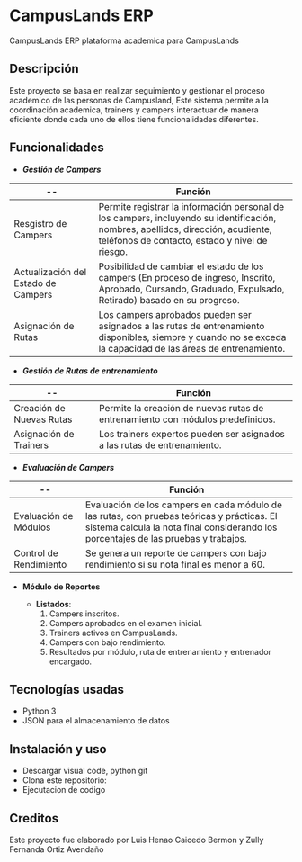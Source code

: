 # CampusLands ERP

CampusLands ERP plataforma academica para CampusLands

## Descripción 

Este proyecto se basa en realizar seguimiento y gestionar el proceso academico de las personas de Campusland, Este sistema permite a la coordinación academica, trainers y campers interactuar de manera eficiente donde cada uno de ellos tiene funcionalidades diferentes.

## Funcionalidades


* ***Gestión de Campers***


|--| Función|
|--|--|
| Resgistro de Campers | Permite registrar la información personal de los campers, incluyendo su identificación, nombres, apellidos, dirección, acudiente, teléfonos de contacto, estado y nivel de riesgo. |
| Actualización del Estado de Campers | Posibilidad de cambiar el estado de los campers (En proceso de ingreso, Inscrito, Aprobado, Cursando, Graduado, Expulsado, Retirado) basado en su progreso. |
| Asignación de Rutas | Los campers aprobados pueden ser asignados a las rutas de entrenamiento disponibles, siempre y cuando no se exceda la capacidad de las áreas de entrenamiento. |

* ***Gestión de Rutas de entrenamiento***

|--| Función|
|--|--|
| Creación de Nuevas Rutas | Permite la creación de nuevas rutas de entrenamiento con módulos predefinidos. |
| Asignación de Trainers | Los trainers expertos pueden ser asignados a las rutas de entrenamiento. | 


* ***Evaluación de Campers***

|--| Función|
|--|--|
| Evaluación de Módulos | Evaluación de los campers en cada módulo de las rutas, con pruebas teóricas y prácticas. El sistema calcula la nota final considerando los porcentajes de las pruebas y trabajos. |
| Control de Rendimiento | Se genera un reporte de campers con bajo rendimiento si su nota final es menor a 60. |


* **Módulo de Reportes**

    * **Listados**:
        1. Campers inscritos.
        2. Campers aprobados en el examen inicial.
        3. Trainers activos en CampusLands.
        4. Campers con bajo rendimiento.
        5. Resultados por módulo, ruta de entrenamiento y entrenador encargado.
        
## Tecnologías usadas

* Python 3
* JSON para el almacenamiento de datos

## Instalación y uso 

- Descargar visual code, python  git
- Clona este repositorio:
- Ejecutacion de codigo 

## Creditos 

Este proyecto fue elaborado por Luis Henao Caicedo Bermon y Zully Fernanda Ortiz Avendaño